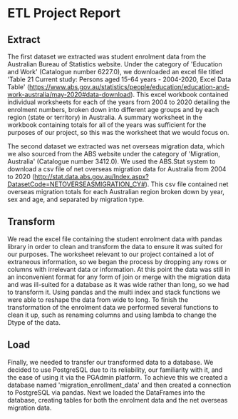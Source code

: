 # ETL Project Report

## Extract
The first dataset we extracted was student enrolment data from the Australian Bureau of Statistics website. Under the category of 'Education and Work' (Catalogue number 6227.0), we downloaded an excel file titled 'Table 21 Current study: Persons aged 15-64 years - 2004-2020, Excel Data Table' (https://www.abs.gov.au/statistics/people/education/education-and-work-australia/may-2020#data-download). This excel workbook contained individual worksheets for each of the years from 2004 to 2020 detailing the enrolment numbers, broken down into different age groups and by each region (state or territory) in Australia. A summary worksheet in the workbook containing totals for all of the years was sufficient for the purposes of our project, so this was the worksheet that we would focus on.

The second dataset we extracted was net overseas migration data, which we also sourced from the ABS website under the category of 'Migration, Australia' (Catalogue number 3412.0). We used the ABS.Stat system to download a csv file of net overseas migration data for Australia from 2004 to 2020 (http://stat.data.abs.gov.au/Index.aspx?DatasetCode=NETOVERSEASMIGRATION_CY#). This csv file contained net overseas migration totals for each Australian region broken down by year, sex and age, and separated by migration type.

## Transform
We read the excel file containing the student enrolment data with pandas library in order to clean and transform the data to ensure it was suited for our purposes. The worksheet relevant to our project contained a lot of extraneous information, so we began the process by dropping any rows or columns with irrelevant data or information. At this point the data was still in an inconvenient format for any form of join or merge with the migration data and was ill-suited for a database as it was wide rather than long, so we had to transform it. Using pandas and the multi index and stack functions we were able to reshape the data from wide to long. To finish the transformation of the enrolment data we performed several functions to clean it up, such as renaming columns and using lambda to change the Dtype of the data.



## Load
Finally, we needed to transfer our transformed data to a database. We decided to use PostgreSQL due to its reliability, our familiarity with it, and the ease of using it via the PGAdmin platform. To achieve this we created a database named 'migration_enrollment_data' and then created a connection to PostgreSQL via pandas. Next we loaded the DataFrames into the database, creating tables for both the enrolment data and the net overseas migration data.